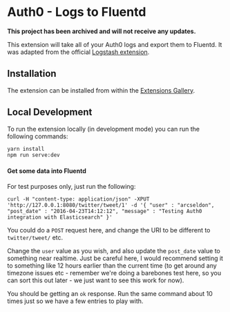 # Auth0 - Logs to Fluentd

**This project has been archived and will not receive any updates.**

This extension will take all of your Auth0 logs and export them to Fluentd. It was adapted from the official [Logstash extension](https://github.com/auth0-extensions/auth0-logs-to-logstash).

## Installation

The extension can be installed from within the [Extensions Gallery](https://manage.auth0.com/#/extensions).

## Local Development

To run the extension locally (in development mode) you can run the following commands:

```bash
yarn install
npm run serve:dev
```

#### Get some data into Fluentd

For test purposes only, just run the following:

```
curl -H "content-type: application/json" -XPUT 'http://127.0.0.1:8080/twitter/tweet/1' -d '{ "user" : "arcseldon", "post_date" : "2016-04-23T14:12:12", "message" : "Testing Auth0 integration with Elasticsearch" }'
```

You could do a `POST` request here, and change the URI to be different to `twitter/tweet/` etc.

Change the `user` value as you wish, and also update the `post_date` value to something near realtime. Just be careful here, I would recommend setting it to something like 12 hours earlier than the current time (to get around any timezone issues etc - remember we're doing a barebones test here, so you can sort this out later - we just want to see this work for now).

You should be getting an `ok` response. Run the same command about 10 times just so we have a few entries to play with.

